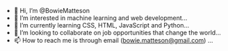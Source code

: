 - 👋 Hi, I’m @BowieMatteson
- 👀 I’m interested in machine learning and web development...
- 🌱 I’m currently learning CSS, HTML, JavaScript and Python...
- 💞️ I’m looking to collaborate on job opportunities that change the world...
- 📫 How to reach me is through email (bowie.matteson@gmail.com) ...

<!---
BowieMatteson/BowieMatteson is a ✨ special ✨ repository because its `README.md` (this file) appears on your GitHub profile.
You can click the Preview link to take a look at your changes.
--->
